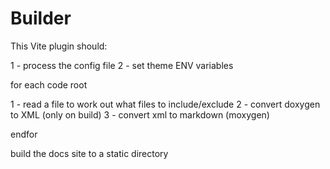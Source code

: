 # Builder

This Vite plugin should:

1 - process the config file
2 - set theme ENV variables

for each code root

1 - read a file to work out what files to include/exclude
2 - convert doxygen to XML (only on build)
3 - convert xml to markdown (moxygen)

endfor

build the docs site to a static directory
